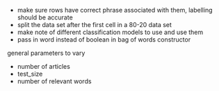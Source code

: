 - make sure rows have correct phrase associated with them, labelling should be accurate
- split the data set after the first cell in a 80-20 data set
- make note of different classification models to use and use them 
- pass in word instead of boolean in bag of words constructor

general parameters to vary
- number of articles
- test_size
- number of relevant words

